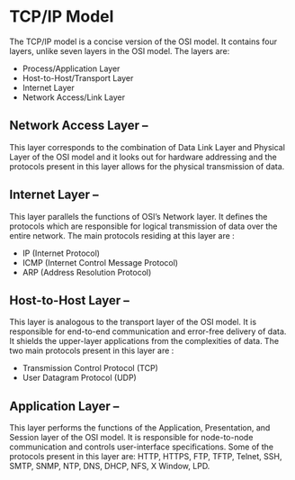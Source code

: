 # TCP/IP Model

The TCP/IP model is a concise version of the OSI model. It contains four layers, unlike seven layers in the OSI model. The layers are:
* Process/Application Layer
* Host-to-Host/Transport Layer
* Internet Layer
* Network Access/Link Layer

## Network Access Layer –
This layer corresponds to the combination of Data Link Layer and Physical Layer of the OSI model and it looks out for hardware addressing and the protocols present in this layer allows for the physical transmission of data.

##  Internet Layer –
This layer parallels the functions of OSI’s Network layer. It defines the protocols which are responsible for logical transmission of data over the entire network. The main protocols residing at this layer are :
* IP (Internet Protocol)
* ICMP (Internet Control Message Protocol)
* ARP (Address Resolution Protocol)

## Host-to-Host Layer –
This layer is analogous to the transport layer of the OSI model. It is responsible for end-to-end communication and error-free delivery of data. It shields the upper-layer applications from the complexities of data. The two main protocols present in this layer are :
* Transmission Control Protocol (TCP)
* User Datagram Protocol (UDP)

## Application Layer –
This layer performs the functions of the Application, Presentation, and Session layer of the OSI model. It is responsible for node-to-node communication and controls user-interface specifications. Some of the protocols present in this layer are: HTTP, HTTPS, FTP, TFTP, Telnet, SSH, SMTP, SNMP, NTP, DNS, DHCP, NFS, X Window, LPD. 
